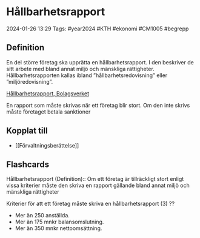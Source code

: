 # Hållbarhetsrapport

2024-01-26 13:29
Tags: #year2024 #KTH #ekonomi #CM1005 #begrepp

## Definition

En del större företag ska upprätta en hållbarhetsrapport. I den beskriver de sitt arbete med bland annat miljö och mänskliga rättigheter. Hållbarhetsrapporten kallas ibland ”hållbarhetsredovisning” eller ”miljöredovisning”.

[Hållbarhetsrapport, Bolagsverket](https://bolagsverket.se/foretag/aktiebolag/arsredovisningforaktiebolag/delarochbilagoriarsredovisningen/hallbarhetsrapport.777.html)

En rapport som måste skrivas när ett företag blir stort. Om den inte skrivs måste företaget betala sanktioner

## Kopplat till

- [[Förvaltningsberättelse]]

## Flashcards

Hållbarhetsrapport (Definition):: Om ett företag är tillräckligt stort enligt vissa kriterier måste den skriva en rapport gällande bland annat miljö och mänskliga rättigheter

Kriterier för att ett företag måste skriva en hållbarhetsrapport (3)
??
- Mer än 250 anställda.
- Mer än 175 mnkr balansomslutning.
- Mer än 350 mnkr nettoomsättning.

